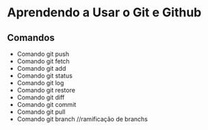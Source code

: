 # Aprendendo a Usar o Git e Github

## Comandos
* Comando git push
* Comando git fetch
* Comando git add
* Comando git status
* Comando git log
* Comando git restore
* Comando git diff
* Comando git commit
* Comando git pull
* Comando git branch //ramificação de branchs
